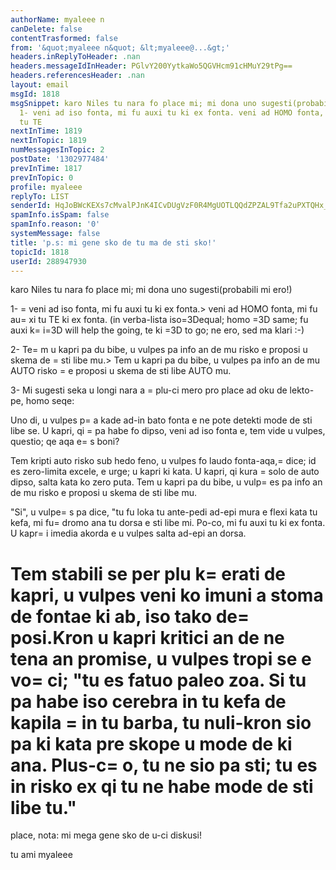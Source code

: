 ```yaml
---
authorName: myaleee n
canDelete: false
contentTrasformed: false
from: '&quot;myaleee n&quot; &lt;myaleee@...&gt;'
headers.inReplyToHeader: .nan
headers.messageIdInHeader: PGlvY200YytkaWo5QGVHcm91cHMuY29tPg==
headers.referencesHeader: .nan
layout: email
msgId: 1818
msgSnippet: karo Niles tu nara fo place mi; mi dona uno sugesti(probabili mi ero!)
  1- veni ad iso fonta, mi fu auxi tu ki ex fonta. veni ad HOMO fonta, mi fu auxi
  tu TE
nextInTime: 1819
nextInTopic: 1819
numMessagesInTopic: 2
postDate: '1302977484'
prevInTime: 1817
prevInTopic: 0
profile: myaleee
replyTo: LIST
senderId: HqJoBWcKEXs7cMvalPJnK4ICvDUgVzF0R4MgUOTLQQdZPZAL9Tfa2uPXTQHx_61LBgRpnfL5jorVJBrq6Wl7cYPvLvQDjQ
spamInfo.isSpam: false
spamInfo.reason: '0'
systemMessage: false
title: 'p.s: mi gene sko de tu ma de sti sko!'
topicId: 1818
userId: 288947930
---
```


karo Niles
tu nara fo place mi; mi dona uno sugesti(probabili mi ero!)

1- =
veni ad iso fonta, mi fu auxi tu ki ex fonta.> veni ad HOMO fonta, mi fu au=
xi tu TE ki ex fonta.
(in verba-lista iso=3Dequal; homo =3D same; fu auxi k=
i=3D will help the going, te ki =3D to go; ne ero, sed ma klari :-)

2-  Te=
m u kapri pa du bibe, u vulpes pa info an de mu risko e proposi u skema de =
sti libe mu.> Tem u kapri pa du bibe, u vulpes pa info an de mu AUTO risko =
e proposi u skema de sti libe AUTO mu. 

3- Mi sugesti seka u longi nara a =
plu-ci mero pro place  ad oku de lekto-pe, homo seqe:
 

Uno di, u vulpes p=
a kade ad-in bato fonta e ne pote detekti mode de sti libe se. U kapri, qi =
pa habe fo dipso, veni ad iso fonta e, tem vide u vulpes, questio; qe aqa e=
s boni? 

Tem kripti auto risko sub hedo feno, u vulpes fo laudo
fonta-aqa,=
 dice; id es zero-limita excele, e urge; u kapri ki kata. U kapri, qi kura =
solo de auto dipso, salta kata ko zero puta. Tem u kapri pa du bibe, u vulp=
es pa info an de mu risko e proposi u skema de sti libe mu. 

"Si", u vulpe=
s pa dice, "tu fu loka tu ante-pedi ad-epi mura e flexi kata tu kefa, mi fu=
 dromo ana tu dorsa e sti libe mi. Po-co, mi fu auxi tu ki ex fonta. U kapr=
i imedia akorda e u vulpes salta ad-epi an dorsa.

Tem stabili se per plu k=
erati de kapri, u vulpes veni ko imuni a stoma de fontae ki ab, iso tako de=
 posi.Kron u kapri kritici an de ne tena an promise, u vulpes tropi se e vo=
ci; "tu es fatuo paleo zoa. Si tu pa habe iso cerebra in tu kefa de kapila =
in tu barba, tu
nuli-kron sio pa ki kata pre skope u mode de ki ana. Plus-c=
o, tu ne sio pa sti; tu es in risko ex qi tu ne habe mode de sti libe tu."
=

place, nota: mi mega gene  sko de u-ci diskusi!

tu ami myaleee


